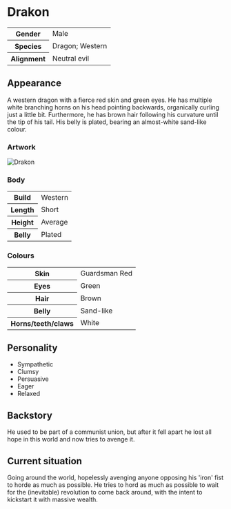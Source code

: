 # Drakon

<table>
  <tr>
    <th>Gender</th>
    <td>Male</td>
  </tr>
  <tr>
    <th>Species</th>
    <td>Dragon; Western</td>
  </tr>
  <tr>
    <th>Alignment</th>
    <td>Neutral evil</td>
  </tr>
</table>

## Appearance
A western dragon with a fierce red skin and green eyes. He has multiple white branching horns on his head pointing backwards, organically curling just a little bit. Furthermore, he has brown hair following his curvature until the tip of his tail. His belly is plated, bearing an almost-white sand-like colour.

### Artwork
![Drakon](https://i.imgur.com/aN4Cicg.jpg)

### Body
<table>
  <tr>
    <th>Build</th>
    <td>Western</td>
  </tr>
  <tr>
    <th>Length</th>
    <td>Short</td>
  </tr>
  <tr>
    <th>Height</th>
    <td>Average</td>
  </tr>
  <tr>
    <th>Belly</th>
    <td>Plated</td>
  </tr>
</table>

### Colours
<table>
  <tr>
    <th>Skin</th>
    <td>Guardsman Red</td>
  </tr>
  <tr>
    <th>Eyes</th>
    <td>Green</td>
  </tr>
  <tr>
    <th>Hair</th>
    <td>Brown</td>
  </tr>
  <tr>
    <th>Belly</th>
    <td>Sand-like</td>
  </tr>
  <tr>
    <th>Horns/teeth/claws</th>
    <td>White</td>
  </tr>
</table>

## Personality
*  Sympathetic
*  Clumsy
*  Persuasive
*  Eager
*  Relaxed

## Backstory
He used to be part of a communist union, but after it fell apart he lost all hope in this world and now tries to avenge it.

## Current situation 
Going around the world, hopelessly avenging anyone opposing his 'iron' fist to horde as much as possible. He tries to hord as much as possible to wait for the (inevitable) revolution to come back around, with the intent to kickstart it with massive wealth.
